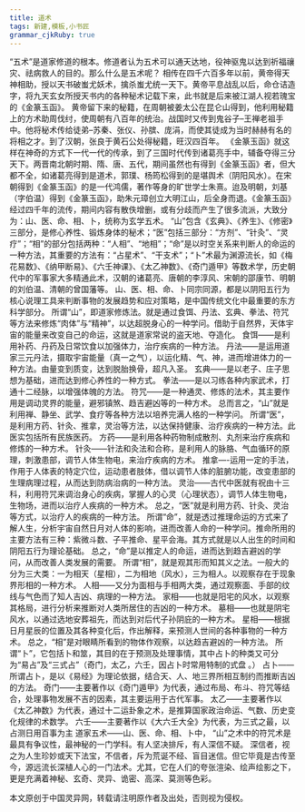 ```yaml
---
title: 道术
tags: 新建,模板,小书匠
grammar_cjkRuby: true
---
```


“五术”是道家修道的根本。修道者认为五术可以通天达地，役神驱鬼以达到祈福禳灾、祛病救人的目的。那么什么是五术呢？ 相传在四千六百多年以前，黄帝得天神相助，授以天书破蚩尤妖术，擒杀蚩尤统一天下。黄帝平息战乱以后，命仓诘造字，将九天玄女所授天书内的各种秘术记载下来，此书就是后来被江湖人视若瑰宝的《金篆玉函》。 黄帝留下来的秘籍，在周朝被姜太公在昆仑山得到，他利用秘籍上的方术助周伐纣，使周朝有八百年的统治。战国时又传到鬼谷子–王禅老祖手中。他将秘术传给徒弟–苏秦、张仪、孙膑、庞涓，而使其徒成为当时赫赫有名的将相之才。到了汉朝，张良于黄石公处得秘籍，旺汉四百年。 《金篆玉函》就这样在神奇的方式下一代一代的传承，到了三国时代传到诸葛亮手中，辅备夺得三分天下。两晋南北朝时期、隋、唐、五代，期间虽然也有得到《金篆玉函》者，但大都不全，如诸葛亮得到是道术，郭璞、杨筠松得到的是堪舆术（阴阳风水）。在宋朝得到《金篆玉函》的是一代鸿儒，著作等身的旷世学士朱熹。迨及明朝，刘基（字伯温）得到《金篆玉函》，助朱元璋创立大明江山，后全身而退。《金篆玉函》经过四千年的流传，期间内容有散佚增删，或有分歧而产生了很多流派，大致分为：山、医、命、相、卜，统称为玄学五术。 “山”包含《玄典》、《养生》、《修密》三部分，是修心养性、锻炼身体的秘术；“医”包括三部分：“方剂”、“针灸”、“灵疗”；“相”的部分包括两种：“人相”、“地相”；“命”是以时空关系来判断人的命运的一种方法，其重要的方法有：“占星术”、“干支术”；“卜”术最为渊源流长，如《梅花易数》、《纳甲断易》、《六壬神课》、《太乙神数》、《奇门遁甲》等数术学，历史朝代中的军事家大多精通此术，汉朝的诸葛亮、唐朝的李淳风、宋朝的邵康节、明朝的刘伯温、清朝的曾国藩等。 山、医、相、命、卜同宗同源，都是以阴阳五行为核心说理工具来判断事物的发展趋势和应对策略，是中国传统文化中最重要的东方科学部分。 所谓“山”，即道家修炼法。就是通过食饵、丹法、玄典、拳法、符咒等方法来修炼“肉体”与“精神”，以达超脱身心的一种学问。借助于自然界，天体宇宙的能量来改变自己的命运，这就是道家常说的盗天地、夺造化。 食饵——是利用补药、丹药及日常饮食以加强体力，治疗疾病的一种方法。 丹法——是运用道家三元丹法，摄取宇宙能量（真一之气），以运化精、气、神，进而增进体力的一种方法。由量变到质变，达到脱胎换骨，超凡入圣。 玄典——是以老子、庄子思想为基础，进而达到修心养性的一种方式。 拳法——是以习练各种内家武术，打通十二经脉，以增强体魄的方法。 符咒——是一种通灵、修炼的法术，其主要作用是调动灵界的能量，避邪镇煞、趋吉避凶等的一种方术。 总而言之，“山”就是利用禅、静坐、武学、食疗等各种方法以培养完满人格的一种学问。 所谓“医”，是利用方药、针灸、推拿，灵治等方法，以达保持健康、治疗疾病的一种方法。此医实包括所有民族医药。 方药——是利用各种药物制成散剂、丸剂来治疗疾病和修炼的一种方术。 针灸——针法和灸法和合称，是利用人的脉胳、气血循环的原理，刺激患部，调节人体生物电，来治疗疾病的方术。 推拿—-运用一定的手法，作用于人体表的特定穴位，运动患者肢体，借以调节人体的脏腑功能，改变患部的生理病理过程，从而达到防病治病的一种方法。 灵治——古代中医就有祝由十三科，利用符咒来调治身心的疾病，掌握人的心灵（心理状态），调节人体生物电，生物场，进而以治疗人疾病的一种方术。 总之，“医”就是利用方药、针灸、灵治等方式，以治疗人的疾病的一种方法。 所谓“命”，就是透过推理命运的方式来了解人生，分析宇宙自然日月对人体的影响，进而改善人命的一种学问。推命所用的主要方法有三种：紫微斗数、子平推命、星平会海。其方式就是以人出生的时间和阴阳五行为理论基础。 总之，“命”是以推定人的命运，进而达到趋吉避凶的学问，从而改善人类发展的需要。 所谓“相”，就是观其形而知其义之法。一般大的分为三大类：一为相天（星相），二为相地（风水），三为相人。以观察存在于现象界形相的一种方术。 人相——又分为面相与手相两大类，通过观察面、手部的纹线与气色而了知人吉凶、病理的一种方法。 家相——也就是阳宅的风水，以观察其格局，进行分析来推断对人类所居住的吉凶的一种方术。 墓相——也就是阴宅风水，以通过选地安葬祖先，而达到对后代子孙阴庇的一种方术。 星相——根据日月星辰的位置及其各种变化后，作出解释，来预测人世间的各种事物的一种方术。 总之，“相”是对眼睛所看到的物体作观察，以达趋吉避凶的一种方法。 所谓“卜”，它包括卜和筮，其目的在于预测及处理事情，其中占卜的种类又可分为“易占”及“三式占”（奇门，太乙，六壬，因占卜时常用特制的式盘 。） 占卜——所谓占卜，是以《易经》为理论依据，结合天、人、地三界所相互制约而推断吉凶的方法。 奇门——主要著作以《奇门遁甲》为代表，通过布局、布斗、符咒等结合，处理事物发展不吉的因素，其主要运用于古代军事。 太乙——主要著作以《太乙神数》为代表，通过十二运卦象之术，是推算国家政治命运、气数、历史变化规律的术数学。 六壬——主要著作以《大六壬大全》为代表，为三式之最，以占测日用百事为主 道家五术——山、医、命、相、卜中， “山”之术中的符咒术是最具有争议性，最神秘的一门学科。有人坚决排斥，有人深信不疑。 深信者，视之为人生珍妙或天下法宝，不信者，斥为荒诞不经、盲目迷信。但它毕竟是古传至今，源远流长深植人心的一门法术。尤其，它在人们的夸张渲染、绘声绘影之下，更是充满着神秘、玄奇、灵异、诡密、高深、莫测等色彩。

本文原创于中国灵异网，转载请注明原作者及出处，否则视为侵权。
